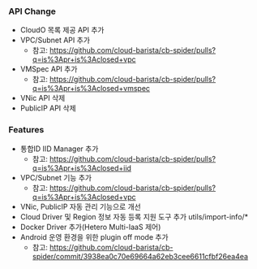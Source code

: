 ### API Change
- CloudO 목록 제공 API 추가
- VPC/Subnet API 추가
  - 참고: https://github.com/cloud-barista/cb-spider/pulls?q=is%3Apr+is%3Aclosed+vpc
- VMSpec API 추가
  - 참고: https://github.com/cloud-barista/cb-spider/pulls?q=is%3Apr+is%3Aclosed+vmspec
- VNic API 삭제
- PublicIP API 삭제

### Features
- 통합ID IID Manager 추가
  - 참고: https://github.com/cloud-barista/cb-spider/pulls?q=is%3Apr+is%3Aclosed+iid
- VPC/Subnet 기능 추가
  - 참고: https://github.com/cloud-barista/cb-spider/pulls?q=is%3Apr+is%3Aclosed+vpc
- VNic, PublicIP 자동 관리 기능으로 개선
- Cloud Driver 및 Region 정보 자동 등록 지원 도구 추가 utils/import-info/*
- Docker Driver 추가(Hetero Multi-IaaS 제어)
- Android 운영 환경을 위한 plugin off mode 추가
  - 참고: https://github.com/cloud-barista/cb-spider/commit/3938ea0c70e69664a62eb3cee6611cfbf26ea4ea
